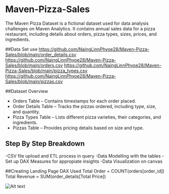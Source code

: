 # Maven-Pizza-Sales
The Maven Pizza Dataset is a fictional dataset used for data analysis challenges on Maven Analytics. It contains annual sales data for a pizza restaurant, including details about orders, pizza types, sizes, prices, and ingredients.

##Data Set use
https://github.com/NaingLinnPhyoe28/Maven-Pizza-Sales/blob/main/order_details.csv
https://github.com/NaingLinnPhyoe28/Maven-Pizza-Sales/blob/main/orders.csv
https://github.com/NaingLinnPhyoe28/Maven-Pizza-Sales/blob/main/pizza_types.csv
https://github.com/NaingLinnPhyoe28/Maven-Pizza-Sales/blob/main/pizzas.csv

##Dataset Overview
- Orders Table – Contains timestamps for each order placed.
- Order Details Table – Tracks the pizzas ordered, including type, size, and quantity.
- Pizza Types Table – Lists different pizza varieties, their categories, and ingredients.
- Pizzas Table – Provides pricing details based on size and type.

## Step By Step Breakdown
-CSV file upload and ETL process in query
-Data Modelling with the tables
-Set up DAX Measures for appropiate insights
-Data Visualization on canvas

##Creating Landing Page
DAX Used
Total Order = COUNT(orders[order_id])
Total Revenue = SUM(order_details[Total Price])

![Alt text](relative/path/to/image.jpg?raw=true "Landing_Page.png")


